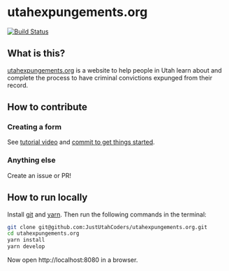# utahexpungements.org

[![Build Status](https://travis-ci.org/JustUtahCoders/utahexpungements.org.svg?branch=master)](https://travis-ci.org/JustUtahCoders/utahexpungements.org)

## What is this?

[utahexpungements.org](https://utahexpungements.org) is a website to help people in Utah learn about and complete the process to have criminal convictions expunged from their record.

## How to contribute

### Creating a form

See [tutorial video](https://www.youtube.com/watch?v=U6AM0o4NG2E) and [commit to get things started](https://github.com/JustUtahCoders/utahexpungements.org/pull/39).

### Anything else

Create an issue or PR!

## How to run locally

Install [git](https://git-scm.com/downloads) and [yarn](https://yarnpkg.com/en/). Then run the following commands in the terminal:

```bash
git clone git@github.com:JustUtahCoders/utahexpungements.org.git
cd utahexpungements.org
yarn install
yarn develop
```

Now open http://localhost:8080 in a browser.
